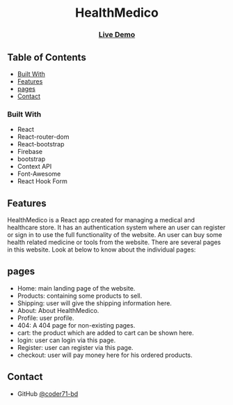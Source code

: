 <h1 align="center">HealthMedico</h1>

<div align="center">
  <h3>
  <!--add netlify link here-->
    <a href="">
      Live Demo
    </a>
  </h3>
</div>

<!-- TABLE OF CONTENTS -->

## Table of Contents

- [Built With](#built-with)
- [Features](#features)
- [pages](#pages)
- [Contact](#contact)

### Built With

- React
- React-router-dom
- React-bootstrap
- Firebase
- bootstrap
- Context API
- Font-Awesome
- React Hook Form

## Features

HealthMedico is a React app created for managing a medical and healthcare store. It has an authentication system where an user can register or sign in to use the full functionality of the website. An user can buy some health related medicine or tools from the website. There are several pages in this website. Look at below to know about the individual pages:

## pages

- Home: main landing page of the website.
- Products: containing some products to sell.
- Shipping: user will give the shipping information here.
- About: About HealthMedico.
- Profile: user profile.
- 404: A 404 page for non-existing pages.
- cart: the product which are added to cart can be shown here.
- login: user can login via this page.
- Register: user can register via this page.
- checkout: user will pay money here for his ordered products.

## Contact

- GitHub [@coder71-bd](https://github.com/coder71-bd)

